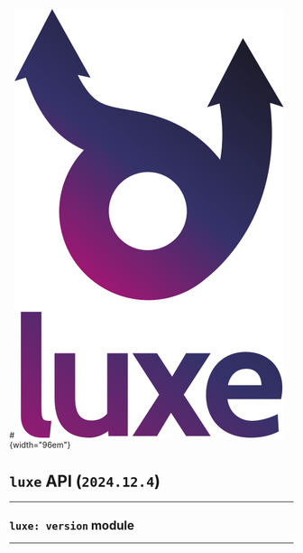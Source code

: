 #![](../../../images/luxe-dark.svg){width="96em"}

# `luxe` API (`2024.12.4`)  


---

## `luxe: version` module


---


